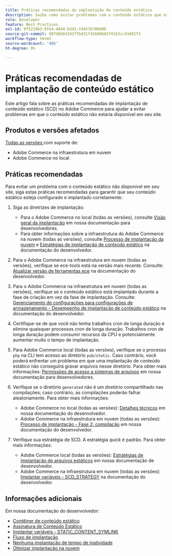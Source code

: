 ```yaml
---
title: Práticas recomendadas de implantação de conteúdo estático
description: Saiba como evitar problemas com o conteúdo estático que não aparece em sua loja do Adobe Commerce.
role: Developer
feature: Best Practices
exl-id: 9f521963-6fe4-4844-b2d1-fd457b706900
source-git-commit: 987d65b52437fbd21f41600bb5741b3cc43d01f3
workflow-type: tm+mt
source-wordcount: '405'
ht-degree: 0%

---
```


# Práticas recomendadas de implantação de conteúdo estático

Este artigo fala sobre as práticas recomendadas de implantação de conteúdo estático (SCD) no Adobe Commerce para ajudar a evitar problemas em que o conteúdo estático não estaria disponível em seu site.

## Produtos e versões afetados

[Todas as versões ](../../../release/versions.md) com suporte de:

* Adobe Commerce na infraestrutura em nuvem
* Adobe Commerce no local

## Práticas recomendadas

Para evitar um problema com o conteúdo estático não disponível em seu site, siga estas práticas recomendadas para garantir que seu conteúdo estático esteja configurado e implantado corretamente:

1. Siga as diretrizes de implantação:
   * Para o Adobe Commerce no local (todas as versões), consulte [Visão geral da implantação](../../../configuration/deployment/overview.md) em nossa documentação para desenvolvedores.
   * Para obter informações sobre a infraestrutura do Adobe Commerce na nuvem (todas as versões), consulte [Processo de implantação da nuvem](https://experienceleague.adobe.com/pt-br/docs/commerce-cloud-service/user-guide/develop/deploy/process) e [Estratégias de implantação de conteúdo estático](https://experienceleague.adobe.com/pt-br/docs/commerce-cloud-service/user-guide/develop/deploy/static-content) na documentação do desenvolvedor.

1. Para o Adobe Commerce na infraestrutura em nuvem (todas as versões), verifique se ece-tools está na versão mais recente. Consulte: [Atualizar versão de ferramentas ece](https://experienceleague.adobe.com/pt-br/docs/commerce-cloud-service/user-guide/release-notes/ece-tools-package) na documentação do desenvolvedor.
1. Para o Adobe Commerce na infraestrutura em nuvem (todas as versões), verifique se o conteúdo estático está implantado durante a fase de criação em vez da fase de implantação. Consulte: [Gerenciamento de configurações para configurações de armazenamento - Desempenho de implantação de conteúdo estático](https://experienceleague.adobe.com/pt-br/docs/commerce-cloud-service/user-guide/configure-store/store-settings#cloud-confman-scd-over) na documentação do desenvolvedor.
1. Certifique-se de que você não tenha trabalhos cron de longa duração e elimine quaisquer processos cron de longa duração. Trabalhos cron de longa duração podem consumir recursos da CPU e potencialmente aumentar muito o tempo de implantação.
1. Para Adobe Commerce local (todas as versões), verifique se o processo `php` na CLI tem acesso ao diretório `pub/static`. Caso contrário, você poderá enfrentar um problema em que uma implantação de conteúdo estático não conseguirá gravar arquivos nesse diretório. Para obter mais informações: [Permissões de acesso a sistemas de arquivos](https://experienceleague.adobe.com/docs/commerce-operations/configuration-guide/deployment/file-system-permissions.html?lang=pt-BR) em nossa documentação para desenvolvedores.
1. Verifique se o diretório `generated` não é um diretório compartilhado nas compilações; caso contrário, as compilações poderão falhar aleatoriamente. Para obter mais informações:
   * Adobe Commerce no local (todas as versões): [Detalhes técnicos](https://experienceleague.adobe.com/docs/commerce-operations/configuration-guide/deployment/technical-details.html?lang=pt-BR) em nossa documentação do desenvolvedor.
   * Adobe Commerce na infraestrutura em nuvem (todas as versões): [Processo de implantação - Fase 2: compilação](https://experienceleague.adobe.com/pt-br/docs/commerce-cloud-service/user-guide/develop/deploy/best-practices#cloud-deploy-over-phases-build) em nossa documentação do desenvolvedor.

1. Verifique sua estratégia de SCD. A estratégia *quick* é padrão. Para obter mais informações:
   * Adobe Commerce local (todas as versões): [Estratégias de implantação de arquivos estáticos](https://experienceleague.adobe.com/docs/commerce-operations/configuration-guide/cli/static-view/static-view-file-strategy.html?lang=pt-BR) em nossa documentação de desenvolvedor.
   * Adobe Commerce na infraestrutura em nuvem (todas as versões): [Implantar variáveis - SCD\_STRATEGY](https://experienceleague.adobe.com/pt-br/docs/commerce-cloud-service/user-guide/configure/env/stage/variables-deploy#scd_strategy) na documentação do desenvolvedor.

## Informações adicionais

Em nossa documentação do desenvolvedor:

* [Contêiner de conteúdo estático](https://developer.adobe.com/commerce/admin-developer/pattern-library/containers/static-content/)
* [Assinatura de Conteúdo Estático](https://experienceleague.adobe.com/docs/commerce-operations/configuration-guide/cache/static-content-signing.html?lang=pt-BR)
* [Implantar variáveis - STATIC\_CONTENT\_SYMLINK](https://experienceleague.adobe.com/pt-br/docs/commerce-cloud-service/user-guide/configure/env/stage/variables-deploy#static_content_symlink)
* [Fluxo de implantação](../../../performance/deployment-flow.md)
* [Nenhuma implantação de tempo de inatividade](https://experienceleague.adobe.com/pt-br/docs/commerce-cloud-service/user-guide/develop/deploy/reduce-downtime)
* [Otimizar implantação na nuvem](https://experienceleague.adobe.com/pt-br/docs/commerce-cloud-service/user-guide/develop/deploy/optimization)
